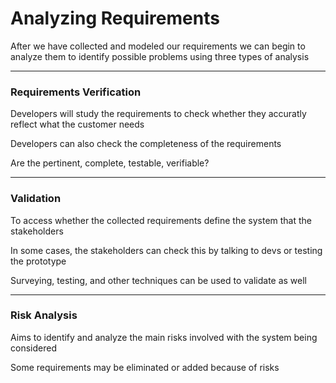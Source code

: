 # Analyzing Requirements

After we have collected and modeled our requirements we can begin to analyze them to identify possible problems using three types of analysis

***

### Requirements Verification

Developers will study the requirements to check whether they accuratly reflect what the customer needs

Developers can also check the completeness of the requirements

Are the pertinent, complete, testable, verifiable?

***

### Validation

To access whether the collected requirements define the system that the stakeholders

In some cases, the stakeholders can check this by talking to devs or testing the prototype

Surveying, testing, and other techniques can be used to validate as well

***

### Risk Analysis

Aims to identify and analyze the main risks involved with the system being considered

Some requirements may be eliminated or added because of risks
